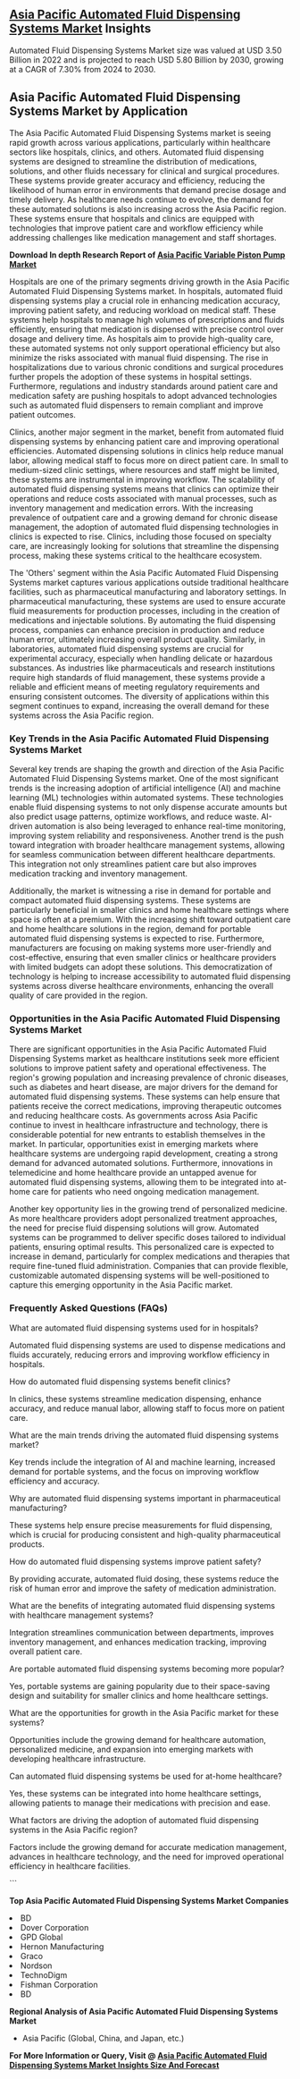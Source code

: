 <h2><a href="https://www.verifiedmarketreports.com/download-sample/?rid=112021&amp;utm_source=Github-Feb&amp;utm_medium=225" target="_blank">Asia Pacific Automated Fluid Dispensing Systems Market</a> Insights</h2><p>Automated Fluid Dispensing Systems Market size was valued at USD 3.50 Billion in 2022 and is projected to reach USD 5.80 Billion by 2030, growing at a CAGR of 7.30% from 2024 to 2030.</p><p><h2>Asia Pacific Automated Fluid Dispensing Systems Market by Application</h2> <p>The Asia Pacific Automated Fluid Dispensing Systems market is seeing rapid growth across various applications, particularly within healthcare sectors like hospitals, clinics, and others. Automated fluid dispensing systems are designed to streamline the distribution of medications, solutions, and other fluids necessary for clinical and surgical procedures. These systems provide greater accuracy and efficiency, reducing the likelihood of human error in environments that demand precise dosage and timely delivery. As healthcare needs continue to evolve, the demand for these automated solutions is also increasing across the Asia Pacific region. These systems ensure that hospitals and clinics are equipped with technologies that improve patient care and workflow efficiency while addressing challenges like medication management and staff shortages.</p> <p><p><strong>Download In depth Research Report of <a href="https://www.verifiedmarketreports.com/download-sample/?rid=236118&amp;utm_source=Pulse-Dec&amp;utm_medium=225" target="_blank">Asia Pacific Variable Piston Pump Market</a></strong></p></p> <p>Hospitals are one of the primary segments driving growth in the Asia Pacific Automated Fluid Dispensing Systems market. In hospitals, automated fluid dispensing systems play a crucial role in enhancing medication accuracy, improving patient safety, and reducing workload on medical staff. These systems help hospitals to manage high volumes of prescriptions and fluids efficiently, ensuring that medication is dispensed with precise control over dosage and delivery time. As hospitals aim to provide high-quality care, these automated systems not only support operational efficiency but also minimize the risks associated with manual fluid dispensing. The rise in hospitalizations due to various chronic conditions and surgical procedures further propels the adoption of these systems in hospital settings. Furthermore, regulations and industry standards around patient care and medication safety are pushing hospitals to adopt advanced technologies such as automated fluid dispensers to remain compliant and improve patient outcomes.</p> <p>Clinics, another major segment in the market, benefit from automated fluid dispensing systems by enhancing patient care and improving operational efficiencies. Automated dispensing solutions in clinics help reduce manual labor, allowing medical staff to focus more on direct patient care. In small to medium-sized clinic settings, where resources and staff might be limited, these systems are instrumental in improving workflow. The scalability of automated fluid dispensing systems means that clinics can optimize their operations and reduce costs associated with manual processes, such as inventory management and medication errors. With the increasing prevalence of outpatient care and a growing demand for chronic disease management, the adoption of automated fluid dispensing technologies in clinics is expected to rise. Clinics, including those focused on specialty care, are increasingly looking for solutions that streamline the dispensing process, making these systems critical to the healthcare ecosystem.</p> <p>The 'Others' segment within the Asia Pacific Automated Fluid Dispensing Systems market captures various applications outside traditional healthcare facilities, such as pharmaceutical manufacturing and laboratory settings. In pharmaceutical manufacturing, these systems are used to ensure accurate fluid measurements for production processes, including in the creation of medications and injectable solutions. By automating the fluid dispensing process, companies can enhance precision in production and reduce human error, ultimately increasing overall product quality. Similarly, in laboratories, automated fluid dispensing systems are crucial for experimental accuracy, especially when handling delicate or hazardous substances. As industries like pharmaceuticals and research institutions require high standards of fluid management, these systems provide a reliable and efficient means of meeting regulatory requirements and ensuring consistent outcomes. The diversity of applications within this segment continues to expand, increasing the overall demand for these systems across the Asia Pacific region.</p> <h3>Key Trends in the Asia Pacific Automated Fluid Dispensing Systems Market</h3> <p>Several key trends are shaping the growth and direction of the Asia Pacific Automated Fluid Dispensing Systems market. One of the most significant trends is the increasing adoption of artificial intelligence (AI) and machine learning (ML) technologies within automated systems. These technologies enable fluid dispensing systems to not only dispense accurate amounts but also predict usage patterns, optimize workflows, and reduce waste. AI-driven automation is also being leveraged to enhance real-time monitoring, improving system reliability and responsiveness. Another trend is the push toward integration with broader healthcare management systems, allowing for seamless communication between different healthcare departments. This integration not only streamlines patient care but also improves medication tracking and inventory management.</p> <p>Additionally, the market is witnessing a rise in demand for portable and compact automated fluid dispensing systems. These systems are particularly beneficial in smaller clinics and home healthcare settings where space is often at a premium. With the increasing shift toward outpatient care and home healthcare solutions in the region, demand for portable automated fluid dispensing systems is expected to rise. Furthermore, manufacturers are focusing on making systems more user-friendly and cost-effective, ensuring that even smaller clinics or healthcare providers with limited budgets can adopt these solutions. This democratization of technology is helping to increase accessibility to automated fluid dispensing systems across diverse healthcare environments, enhancing the overall quality of care provided in the region.</p> <h3>Opportunities in the Asia Pacific Automated Fluid Dispensing Systems Market</h3> <p>There are significant opportunities in the Asia Pacific Automated Fluid Dispensing Systems market as healthcare institutions seek more efficient solutions to improve patient safety and operational effectiveness. The region's growing population and increasing prevalence of chronic diseases, such as diabetes and heart disease, are major drivers for the demand for automated fluid dispensing systems. These systems can help ensure that patients receive the correct medications, improving therapeutic outcomes and reducing healthcare costs. As governments across Asia Pacific continue to invest in healthcare infrastructure and technology, there is considerable potential for new entrants to establish themselves in the market. In particular, opportunities exist in emerging markets where healthcare systems are undergoing rapid development, creating a strong demand for advanced automated solutions. Furthermore, innovations in telemedicine and home healthcare provide an untapped avenue for automated fluid dispensing systems, allowing them to be integrated into at-home care for patients who need ongoing medication management.</p> <p>Another key opportunity lies in the growing trend of personalized medicine. As more healthcare providers adopt personalized treatment approaches, the need for precise fluid dispensing solutions will grow. Automated systems can be programmed to deliver specific doses tailored to individual patients, ensuring optimal results. This personalized care is expected to increase in demand, particularly for complex medications and therapies that require fine-tuned fluid administration. Companies that can provide flexible, customizable automated dispensing systems will be well-positioned to capture this emerging opportunity in the Asia Pacific market.</p> <h3>Frequently Asked Questions (FAQs)</h3> <p>What are automated fluid dispensing systems used for in hospitals?</p> <p>Automated fluid dispensing systems are used to dispense medications and fluids accurately, reducing errors and improving workflow efficiency in hospitals.</p> <p>How do automated fluid dispensing systems benefit clinics?</p> <p>In clinics, these systems streamline medication dispensing, enhance accuracy, and reduce manual labor, allowing staff to focus more on patient care.</p> <p>What are the main trends driving the automated fluid dispensing systems market?</p> <p>Key trends include the integration of AI and machine learning, increased demand for portable systems, and the focus on improving workflow efficiency and accuracy.</p> <p>Why are automated fluid dispensing systems important in pharmaceutical manufacturing?</p> <p>These systems help ensure precise measurements for fluid dispensing, which is crucial for producing consistent and high-quality pharmaceutical products.</p> <p>How do automated fluid dispensing systems improve patient safety?</p> <p>By providing accurate, automated fluid dosing, these systems reduce the risk of human error and improve the safety of medication administration.</p> <p>What are the benefits of integrating automated fluid dispensing systems with healthcare management systems?</p> <p>Integration streamlines communication between departments, improves inventory management, and enhances medication tracking, improving overall patient care.</p> <p>Are portable automated fluid dispensing systems becoming more popular?</p> <p>Yes, portable systems are gaining popularity due to their space-saving design and suitability for smaller clinics and home healthcare settings.</p> <p>What are the opportunities for growth in the Asia Pacific market for these systems?</p> <p>Opportunities include the growing demand for healthcare automation, personalized medicine, and expansion into emerging markets with developing healthcare infrastructure.</p> <p>Can automated fluid dispensing systems be used for at-home healthcare?</p> <p>Yes, these systems can be integrated into home healthcare settings, allowing patients to manage their medications with precision and ease.</p> <p>What factors are driving the adoption of automated fluid dispensing systems in the Asia Pacific region?</p> <p>Factors include the growing demand for accurate medication management, advances in healthcare technology, and the need for improved operational efficiency in healthcare facilities.</p> ```</p><p><strong>Top Asia Pacific Automated Fluid Dispensing Systems Market Companies</strong></p><div data-test-id=""><p><li>BD</li><li> Dover Corporation</li><li> GPD Global</li><li> Hernon Manufacturing</li><li> Graco</li><li> Nordson</li><li> TechnoDigm</li><li> Fishman Corporation</li><li> BD</li></p><div><strong>Regional Analysis of&nbsp;Asia Pacific Automated Fluid Dispensing Systems Market</strong></div><ul><li dir="ltr"><p dir="ltr">Asia Pacific (Global, China, and Japan, etc.)</p></li></ul><p><strong>For More Information or Query, Visit @&nbsp;</strong><strong><a href="https://www.verifiedmarketreports.com/product/global-automated-fluid-dispensing-systems-market/?utm_source=Github-Feb&amp;utm_medium=225" target="_blank">Asia Pacific Automated Fluid Dispensing Systems Market Insights Size And Forecast</a></strong></p></div><h2>&nbsp;</h2><div data-test-id="">&nbsp;</div>
